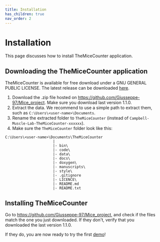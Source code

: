 ```yaml
---
title: Installation
has_children: true
nav_order: 2
---
```


# Installation

This page discusses how to install TheMiceCounter application.

## Downloading the TheMiceCounter application

TheMiceCounter is available for free download under a GNU GENERAL PUBLIC LICENSE. The latest release can be downloaded [here](https://github.com/Giusseppe-97/Mice_project). 

1. Download the .zip file hosted on https://github.com/Giusseppe-97/Mice_project. Make sure you download last version 1.1.0.
2. Extract the data. We recommend to use a simple path to extract them, such as `C:\Users\<user-name>\Documents`.
3. Rename the extracted folder to `TheMiceCounter` (instead of `Campbell-Muscle-Lab-TheMiceCounter-xxxxxx`).
4. Make sure the `TheMiceCounter` folder look like this:

```
C:\Users\<user-name>\Documents\TheMiceCounter
                      |
                      |- bin\
                      |- code\
                      |- data\
                      |- docs\
                      |- doxygen\
                      |- manuscripts\    
                      |- style\       
                      |- .gitignore  
                      |- LICENCE\    
                      |- README.md  
                      |- README.txt                                                                              
```

## Installing TheMiceCounter

Go to <https://github.com/Giusseppe-97/Mice_project>, and check if the files match the one you just downloaded.
If they don't, verify that you downloaded the last version 1.1.0.

If they do, you are now ready to try the first [demo](../demos/getting_started/getting_started.html)!